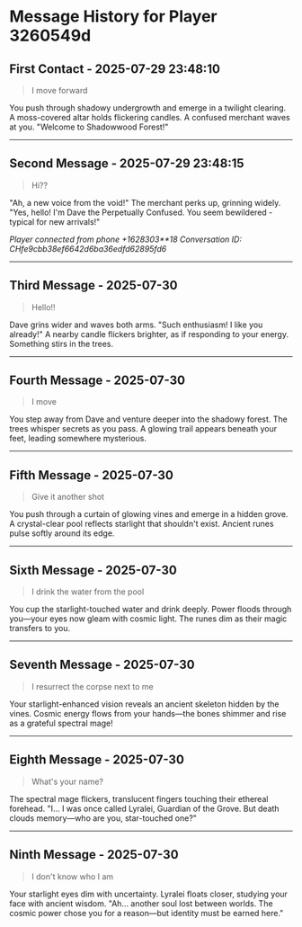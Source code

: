 # Message History for Player 3260549d

## First Contact - 2025-07-29 23:48:10

> I move forward

You push through shadowy undergrowth and emerge in a twilight clearing. A moss-covered altar holds flickering candles. A confused merchant waves at you. "Welcome to Shadowwood Forest!"

---

## Second Message - 2025-07-29 23:48:15

> Hi??

"Ah, a new voice from the void!" The merchant perks up, grinning widely. "Yes, hello! I'm Dave the Perpetually Confused. You seem bewildered - typical for new arrivals!"

*Player connected from phone +1628303**18*
*Conversation ID: CHfe9cbb38ef6642d6ba36edfd62895fd6*

---

## Third Message - 2025-07-30

> Hello!!

Dave grins wider and waves both arms. "Such enthusiasm! I like you already!" A nearby candle flickers brighter, as if responding to your energy. Something stirs in the trees.

---

## Fourth Message - 2025-07-30

> I move

You step away from Dave and venture deeper into the shadowy forest. The trees whisper secrets as you pass. A glowing trail appears beneath your feet, leading somewhere mysterious.

---

## Fifth Message - 2025-07-30

> Give it another shot

You push through a curtain of glowing vines and emerge in a hidden grove. A crystal-clear pool reflects starlight that shouldn't exist. Ancient runes pulse softly around its edge.

---

## Sixth Message - 2025-07-30

> I drink the water from the pool

You cup the starlight-touched water and drink deeply. Power floods through you—your eyes now gleam with cosmic light. The runes dim as their magic transfers to you.

---

## Seventh Message - 2025-07-30

> I resurrect the corpse next to me

Your starlight-enhanced vision reveals an ancient skeleton hidden by the vines. Cosmic energy flows from your hands—the bones shimmer and rise as a grateful spectral mage!

---

## Eighth Message - 2025-07-30

> What's your name?

The spectral mage flickers, translucent fingers touching their ethereal forehead. "I... I was once called Lyralei, Guardian of the Grove. But death clouds memory—who are you, star-touched one?"

---

## Ninth Message - 2025-07-30

> I don't know who I am

Your starlight eyes dim with uncertainty. Lyralei floats closer, studying your face with ancient wisdom. "Ah... another soul lost between worlds. The cosmic power chose you for a reason—but identity must be earned here."